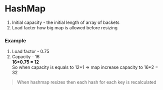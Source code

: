 # HashMap
1. Initial capacity - the initial length of array of backets
2. Load facter how big map is allowed before resizing
### Example
1. Load factor - 0.75
2. Capacity - 16\
**16*0.75 = 12**\
So when capacity is equals to 12+1 => map increase capacity to 16*2 = 32

> When hashmap resizes then each hash for each key is recalculated

